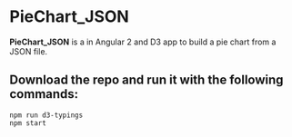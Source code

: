 # PieChart_JSON

**PieChart_JSON** is a in Angular 2 and D3 app to build a pie chart from a JSON file.

## Download the repo and run it with the following commands:

```npm install
npm run d3-typings
npm start
```